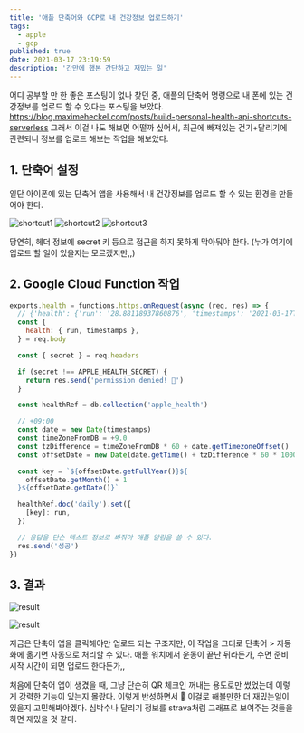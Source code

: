```yaml
---
title: '애플 단축어와 GCP로 내 건강정보 업로드하기'
tags:
  - apple
  - gcp
published: true
date: 2021-03-17 23:19:59
description: '간만에 했본 간단하고 재밌는 일'
---
```


어디 공부할 만 한 좋은 포스팅이 없나 찾던 중, 애플의 단축어 명령으로 내 폰에 있는 건강정보를 업로드 할 수 있다는 포스팅을 보았다. https://blog.maximeheckel.com/posts/build-personal-health-api-shortcuts-serverless 그래서 이걸 나도 해보면 어떨까 싶어서, 최근에 빠져있는 걷기+달리기에 관련되니 정보를 업로드 해보는 작업을 해보았다.

## 1. 단축어 설정

일단 아이폰에 있는 단축어 앱을 사용해서 내 건강정보를 업로드 할 수 있는 환경을 만들어야 한다.

![shortcut1](./images/shortcut1.jpeg)
![shortcut2](./images/shortcut2.jpeg)
![shortcut3](./images/shortcut3.jpeg)

당연히, 헤더 정보에 secret 키 등으로 접근을 하지 못하게 막아둬야 한다. (누가 여기에 업로드 할 일이 있을지는 모르겠지만,,)

## 2. Google Cloud Function 작업

```javascript
exports.health = functions.https.onRequest(async (req, res) => {
  // {'health': {'run': '28.88118937860876', 'timestamps': '2021-03-17T08:45:00+09:00', 'unit': 'km'}}
  const {
    health: { run, timestamps },
  } = req.body

  const { secret } = req.headers

  if (secret !== APPLE_HEALTH_SECRET) {
    return res.send('permission denied! 🤬')
  }

  const healthRef = db.collection('apple_health')

  // +09:00
  const date = new Date(timestamps)
  const timeZoneFromDB = +9.0
  const tzDifference = timeZoneFromDB * 60 + date.getTimezoneOffset()
  const offsetDate = new Date(date.getTime() + tzDifference * 60 * 1000)

  const key = `${offsetDate.getFullYear()}${
    offsetDate.getMonth() + 1
  }${offsetDate.getDate()}`

  healthRef.doc('daily').set({
    [key]: run,
  })

  // 응답을 단순 텍스트 정보로 쏴줘야 애플 알림을 쓸 수 있다.
  res.send('성공')
})
```

## 3. 결과

![result](./images/shortcut-result.gif)

![result](./images/shortcut-result.png)

지금은 단축어 앱을 클릭해야만 업로드 되는 구조지만, 이 작업을 그대로 단축어 > 자동화에 옮기면 자동으로 처리할 수 있다. 애플 워치에서 운동이 끝난 뒤라든가, 수면 준비 시작 시간이 되면 업로드 한다든가,,

처음에 단축어 앱이 생겼을 때, 그냥 단순히 QR 체크인 꺼내는 용도로만 썼었는데 이렇게 강력한 기능이 있는지 몰랐다. 이렇게 반성하면서 🤪 이걸로 해볼만한 더 재밌는일이 있을지 고민해봐야겠다. 심박수나 달리기 정보를 strava처럼 그래프로 보여주는 것들을 하면 재밌을 것 같다.